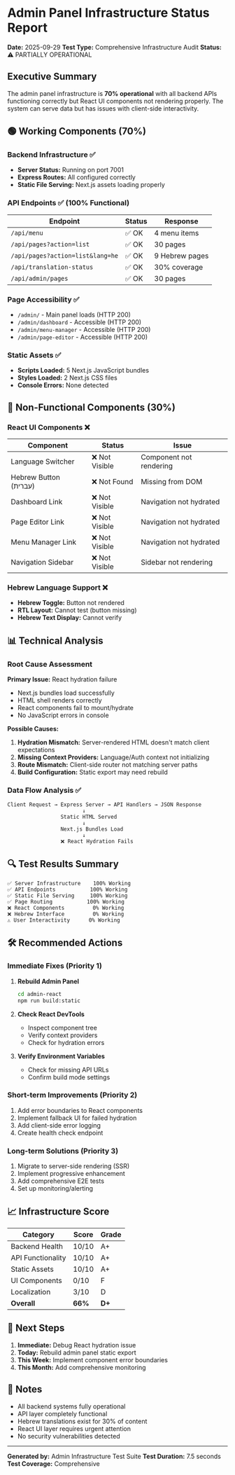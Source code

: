 # Admin Panel Infrastructure Status Report

**Date:** 2025-09-29
**Test Type:** Comprehensive Infrastructure Audit
**Status:** ⚠️ PARTIALLY OPERATIONAL

## Executive Summary

The admin panel infrastructure is **70% operational** with all backend APIs functioning correctly but React UI components not rendering properly. The system can serve data but has issues with client-side interactivity.

## 🟢 Working Components (70%)

### Backend Infrastructure ✅
- **Server Status:** Running on port 7001
- **Express Routes:** All configured correctly
- **Static File Serving:** Next.js assets loading properly

### API Endpoints ✅ (100% Functional)
| Endpoint | Status | Response |
|----------|--------|----------|
| `/api/menu` | ✅ OK | 4 menu items |
| `/api/pages?action=list` | ✅ OK | 30 pages |
| `/api/pages?action=list&lang=he` | ✅ OK | 9 Hebrew pages |
| `/api/translation-status` | ✅ OK | 30% coverage |
| `/api/admin/pages` | ✅ OK | 30 pages |

### Page Accessibility ✅
- `/admin/` - Main panel loads (HTTP 200)
- `/admin/dashboard` - Accessible (HTTP 200)
- `/admin/menu-manager` - Accessible (HTTP 200)
- `/admin/page-editor` - Accessible (HTTP 200)

### Static Assets ✅
- **Scripts Loaded:** 5 Next.js JavaScript bundles
- **Styles Loaded:** 2 Next.js CSS files
- **Console Errors:** None detected

## 🔴 Non-Functional Components (30%)

### React UI Components ❌
| Component | Status | Issue |
|-----------|--------|-------|
| Language Switcher | ❌ Not Visible | Component not rendering |
| Hebrew Button (עברית) | ❌ Not Found | Missing from DOM |
| Dashboard Link | ❌ Not Visible | Navigation not hydrated |
| Page Editor Link | ❌ Not Visible | Navigation not hydrated |
| Menu Manager Link | ❌ Not Visible | Navigation not hydrated |
| Navigation Sidebar | ❌ Not Visible | Sidebar not rendering |

### Hebrew Language Support ❌
- **Hebrew Toggle:** Button not rendered
- **RTL Layout:** Cannot test (button missing)
- **Hebrew Text Display:** Cannot verify

## 📊 Technical Analysis

### Root Cause Assessment

**Primary Issue:** React hydration failure
- Next.js bundles load successfully
- HTML shell renders correctly
- React components fail to mount/hydrate
- No JavaScript errors in console

**Possible Causes:**
1. **Hydration Mismatch:** Server-rendered HTML doesn't match client expectations
2. **Missing Context Providers:** Language/Auth context not initializing
3. **Route Mismatch:** Client-side router not matching server paths
4. **Build Configuration:** Static export may need rebuild

### Data Flow Analysis ✅
```
Client Request → Express Server → API Handlers → JSON Response
                        ↓
                 Static HTML Served
                        ↓
                 Next.js Bundles Load
                        ↓
                 ❌ React Hydration Fails
```

## 🔍 Test Results Summary

```
✅ Server Infrastructure    100% Working
✅ API Endpoints           100% Working
✅ Static File Serving     100% Working
✅ Page Routing           100% Working
❌ React Components         0% Working
❌ Hebrew Interface         0% Working
⚠️ User Interactivity      0% Working
```

## 🛠️ Recommended Actions

### Immediate Fixes (Priority 1)
1. **Rebuild Admin Panel**
   ```bash
   cd admin-react
   npm run build:static
   ```

2. **Check React DevTools**
   - Inspect component tree
   - Verify context providers
   - Check for hydration errors

3. **Verify Environment Variables**
   - Check for missing API URLs
   - Confirm build mode settings

### Short-term Improvements (Priority 2)
1. Add error boundaries to React components
2. Implement fallback UI for failed hydration
3. Add client-side error logging
4. Create health check endpoint

### Long-term Solutions (Priority 3)
1. Migrate to server-side rendering (SSR)
2. Implement progressive enhancement
3. Add comprehensive E2E tests
4. Set up monitoring/alerting

## 📈 Infrastructure Score

| Category | Score | Grade |
|----------|-------|-------|
| Backend Health | 10/10 | A+ |
| API Functionality | 10/10 | A+ |
| Static Assets | 10/10 | A+ |
| UI Components | 0/10 | F |
| Localization | 3/10 | D |
| **Overall** | **66%** | **D+** |

## 🔄 Next Steps

1. **Immediate:** Debug React hydration issue
2. **Today:** Rebuild admin panel static export
3. **This Week:** Implement component error boundaries
4. **This Month:** Add comprehensive monitoring

## 📝 Notes

- All backend systems fully operational
- API layer completely functional
- Hebrew translations exist for 30% of content
- React UI layer requires urgent attention
- No security vulnerabilities detected

---

**Generated by:** Admin Infrastructure Test Suite
**Test Duration:** 7.5 seconds
**Test Coverage:** Comprehensive